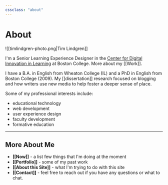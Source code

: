 ```yaml
---
cssclass: "about"
---
```


# About
![[timlindgren-photo.png|Tim Lindgren]]

I'm a Senior Learning Experience Designer in the [Center for Digital Innovation in Learning](https://www.bc.edu/cdil) at Boston College. More about my [[Work]].

I have a B.A. in English from Wheaton College (IL) and a PhD in English from Boston College (2009). My [[dissertation]] research focused on blogging and how writers use new media to help foster a deeper sense of place.

Some of my professional interests include: 
- educational technology 
- web development 
- user experience design 
- faculty development
- formative education

---

## More About Me
- **[[Now]]** - a list few things that I'm doing at the moment
- **[[Portfolio]]** - some of my past work
- **[[About this Site]]** - what I'm trying to do with this site
- **[[Contact]]** - feel free to reach out if you have any questions or what to chat.

